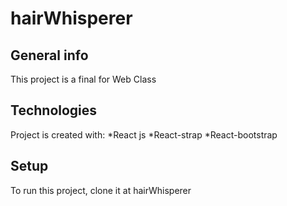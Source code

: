 # hairWhisperer

## General info
This project is a final for Web Class
	
## Technologies
Project is created with:
*React js
*React-strap
*React-bootstrap
	
## Setup
To run this project, clone it at
<a hrfe="https://github.com/Marvoro53/hairWhisperer.git">hairWhisperer</a>
